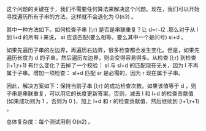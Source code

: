 这个问题的关键在于，我们不需要任何算法来解决这个问题。现在，我们可以开始寻找遍历所有子串的方法，这样就不会退化为 O(n3)
 。

其中一种方法如下。如何检查子串 [l;r)
 是否是串联重复？让 d=r−l2
 .那么对于从 l
 到 l+d
 的所有 i
 来说， si
 应该匹配(要么相等，要么其中一个是问号) si+d
 。

如果先遍历子串的左边界，再遍历右边界，很多检查都会发生变化。但是，如果先遍历长度为 d
 的子串，然后遍历左边界，则会变得容易得多。从检查 [l;r)
 到检查 [l+1;r+1)
 有什么变化？去掉了一个校验： sl
 与 sl+d
 的匹配现在无关，因为 l
 不再属于子串。增加一项检查： sl+d
 匹配 sr
 是必需的，因为 r
 现在属于子串。

因此，解决方案如下：保持当前子串 [l;r)
 的成功检查次数。如果该值等于 d
 ，则子串是串联重复，可以用它的长度更新答案。否则，减去 l
 和 l+d
 的检查贡献值(如果成功则为 1
 ，否则为 0
 )，加上 l+d
 和 r
 的检查贡献值，然后继续到 [l+1;r+1)
 。

总体复杂度：每个测试用例 O(n2)
 。
